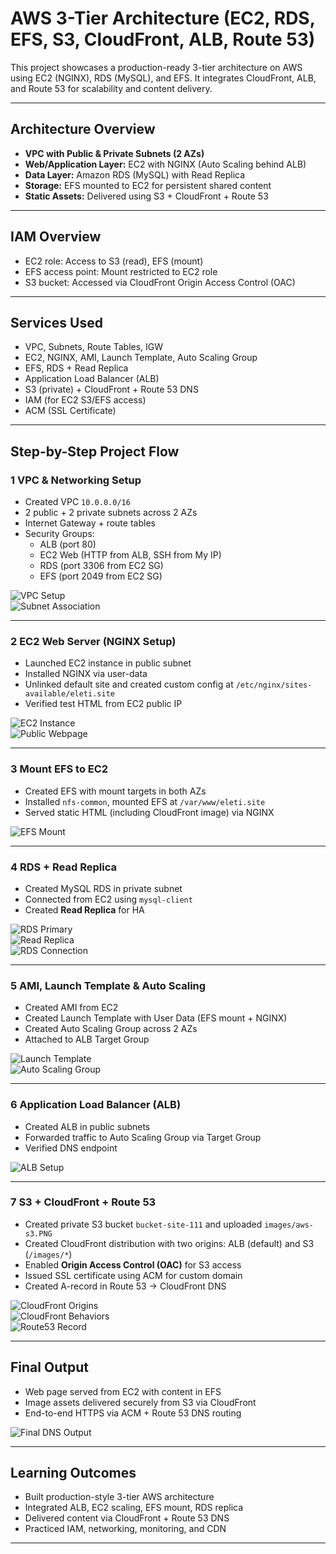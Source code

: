 # AWS 3-Tier Architecture (EC2, RDS, EFS, S3, CloudFront, ALB, Route 53)

This project showcases a production-ready 3-tier architecture on AWS using EC2 (NGINX), RDS (MySQL), and EFS. It integrates CloudFront, ALB, and Route 53 for scalability and content delivery.

---

##  Architecture Overview

- **VPC with Public & Private Subnets (2 AZs)**
- **Web/Application Layer:** EC2 with NGINX (Auto Scaling behind ALB)
- **Data Layer:** Amazon RDS (MySQL) with Read Replica
- **Storage:** EFS mounted to EC2 for persistent shared content
- **Static Assets:** Delivered using S3 + CloudFront + Route 53

---

##  IAM Overview

- EC2 role: Access to S3 (read), EFS (mount)
- EFS access point: Mount restricted to EC2 role
- S3 bucket: Accessed via CloudFront Origin Access Control (OAC)

---

##  Services Used

- VPC, Subnets, Route Tables, IGW
- EC2, NGINX, AMI, Launch Template, Auto Scaling Group
- EFS, RDS + Read Replica
- Application Load Balancer (ALB)
- S3 (private) + CloudFront + Route 53 DNS
- IAM (for EC2 S3/EFS access)
- ACM (SSL Certificate)

---

##  Step-by-Step Project Flow

### 1️ VPC & Networking Setup

- Created VPC `10.0.0.0/16`
- 2 public + 2 private subnets across 2 AZs
- Internet Gateway + route tables
- Security Groups:
  - ALB (port 80)
  - EC2 Web (HTTP from ALB, SSH from My IP)
  - RDS (port 3306 from EC2 SG)
  - EFS (port 2049 from EC2 SG)

![VPC Setup](images/vpc-setup.png)  
![Subnet Association](images/public-route-subnetassociation.png)

---

### 2️ EC2 Web Server (NGINX Setup)

- Launched EC2 instance in public subnet
- Installed NGINX via user-data
- Unlinked default site and created custom config at `/etc/nginx/sites-available/eleti.site`
- Verified test HTML from EC2 public IP

![EC2 Instance](images/ec2-running.png)  
![Public Webpage](images/public-ipaddress.png)

---

### 3️ Mount EFS to EC2

- Created EFS with mount targets in both AZs
- Installed `nfs-common`, mounted EFS at `/var/www/eleti.site`
- Served static HTML (including CloudFront image) via NGINX

![EFS Mount](images/efs-mount.png)

---

### 4️ RDS + Read Replica

- Created MySQL RDS in private subnet
- Connected from EC2 using `mysql-client`
- Created **Read Replica** for HA

![RDS Primary](images/rds-primary.png)  
![Read Replica](images/read-replica.png)  
![RDS Connection](images/rds-connection.png)

---

### 5️ AMI, Launch Template & Auto Scaling

- Created AMI from EC2
- Created Launch Template with User Data (EFS mount + NGINX)
- Created Auto Scaling Group across 2 AZs
- Attached to ALB Target Group

![Launch Template](images/template-userdata.png)  
![Auto Scaling Group](images/auto-scalling-group.png)

---

### 6️ Application Load Balancer (ALB)

- Created ALB in public subnets
- Forwarded traffic to Auto Scaling Group via Target Group
- Verified DNS endpoint

![ALB Setup](images/app-alb.png)

---

### 7️ S3 + CloudFront + Route 53

- Created private S3 bucket `bucket-site-111` and uploaded `images/aws-s3.PNG`
- Created CloudFront distribution with two origins: ALB (default) and S3 (`/images/*`)
- Enabled **Origin Access Control (OAC)** for S3 access
- Issued SSL certificate using ACM for custom domain
- Created A-record in Route 53 → CloudFront DNS

![CloudFront Origins](images/origin-setups.png)  
![CloudFront Behaviors](images/behaviors-setup.png)  
![Route53 Record](images/route53-record.png)

---

##  Final Output

- Web page served from EC2 with content in EFS
- Image assets delivered securely from S3 via CloudFront
- End-to-end HTTPS via ACM + Route 53 DNS routing

![Final DNS Output](images/dns-output.png)

---

##  Learning Outcomes

- Built production-style 3-tier AWS architecture
- Integrated ALB, EC2 scaling, EFS mount, RDS replica
- Delivered content via CloudFront + Route 53 DNS
- Practiced IAM, networking, monitoring, and CDN

---



